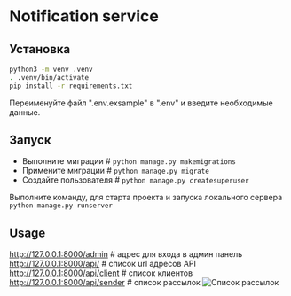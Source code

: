 # Notification service

## Установка
```bash
python3 -m venv .venv
. .venv/bin/activate
pip install -r requirements.txt
```
Переименуйте файл ".env.exsample" в ".env" и введите необходимые данные.


## Запуск



* Выполните миграции # ```python manage.py makemigrations```
* Примените миграции # ```python manage.py migrate```
* Создайте пользователя # ```python manage.py createsuperuser```

Выполните команду, для старта проекта и запуска локального сервера
```python manage.py runserver```

## Usage
http://127.0.0.1:8000/admin # адрес для входа в админ панель
http://127.0.0.1:8000/api/ # список url адресов API
http://127.0.0.1:8000/api/client # список клиентов
http://127.0.0.1:8000/api/sender # список рассылок
![Список рассылок](./docs/pictures/url_sender_list.PNG)

